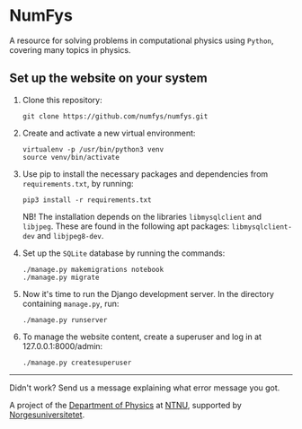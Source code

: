 # NumFys
A resource for solving problems in computational physics using <code>Python</code>, covering many topics in physics.

## Set up the website on your system
1. Clone this repository:

    ```
    git clone https://github.com/numfys/numfys.git
    ```
2. Create and activate a new virtual environment:

    ```
    virtualenv -p /usr/bin/python3 venv
    source venv/bin/activate
    ```
3. Use pip to install the necessary packages and dependencies from `requirements.txt`, by running:

    ```
    pip3 install -r requirements.txt
    ```
    NB! The installation depends on the libraries `libmysqlclient` and `libjpeg`.
    These are found in the following apt packages: `libmysqlclient-dev` and `libjpeg8-dev`.
4. Set up the `SQLite` database by running the commands:

    ```
    ./manage.py makemigrations notebook
    ./manage.py migrate
    ```
5. Now it's time to run the Django development server. In the directory containing `manage.py`, run:

    ```
    ./manage.py runserver
    ```
6. To manage the website content, create a superuser and log in at 127.0.0.1:8000/admin:

    ```
    ./manage.py createsuperuser
    ```
---

Didn't work? Send us a message explaining what error message you got.

A project of the [Department of Physics](https://www.ntnu.edu/physics) at [NTNU](https://www.ntnu.edu/), supported by [Norgesuniversitetet](https://norgesuniversitetet.no).
